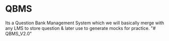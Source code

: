 # QBMS
Its a Question Bank Management System which we will basically merge with any LMS to store question &amp; later use to generate mocks for practice.
"# QBMS_V2.0" 

